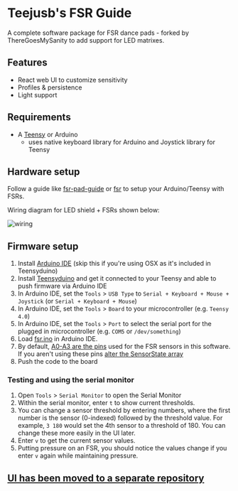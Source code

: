# Teejusb's FSR Guide
A complete software package for FSR dance pads - forked by ThereGoesMySanity to add support for LED matrixes.

## Features
- React web UI to customize sensitivity 
- Profiles & persistence
- Light support


## Requirements
- A [Teensy](https://www.pjrc.com/store/index.html) or Arduino
  - uses native keyboard library for Arduino and Joystick library for Teensy

## Hardware setup
Follow a guide like [fsr-pad-guide](https://github.com/Sereni/fsr-pad-guide) or [fsr](https://github.com/vlnguyen/itg-fsr/tree/master/fsr) to setup your Arduino/Teensy with FSRs.

Wiring diagram for LED shield + FSRs shown below:

![wiring](./led-panel-fsr/blob/master/SmartLedT4V5TeensyPinout.png)


## Firmware setup
1. Install [Arduino IDE](https://www.arduino.cc/en/software) (skip this if you're using OSX as it's included in Teensyduino)
1. Install [Teensyduino](https://www.pjrc.com/teensy/td_download.html) and get it connected to your Teensy and able to push firmware via Arduino IDE
1. In Arduino IDE, set the `Tools` > `USB Type` to `Serial + Keyboard + Mouse + Joystick` (or `Serial + Keyboard + Mouse`)
1. In Arduino IDE, set the `Tools` > `Board` to your microcontroller (e.g. `Teensy 4.0`)
1. In Arduino IDE, set the `Tools` > `Port` to select the serial port for the plugged in microcontroller (e.g. `COM5` or `/dev/something`)
1. Load [fsr.ino](./fsr.ino) in Arduino IDE.
1. By default, [A0-A3 are the pins](https://forum.pjrc.com/teensy40_pinout1.png) used for the FSR sensors in this software. If you aren't using these pins [alter the SensorState array](./fsr.ino#L437-L442)
1. Push the code to the board

### Testing and using the serial monitor
1. Open `Tools` > `Serial Monitor` to open the Serial Monitor
1. Within the serial monitor, enter `t` to show current thresholds.
1. You can change a sensor threshold by entering numbers, where the first number is the sensor (0-indexed) followed by the threshold value. For example, `3 180` would set the 4th sensor to a threshold of 180.  You can change these more easily in the UI later.
1. Enter `v` to get the current sensor values.
1. Putting pressure on an FSR, you should notice the values change if you enter `v` again while maintaining pressure.


## [UI has been moved to a separate repository](https://github.com/ThereGoesMySanity/FsrNet)
